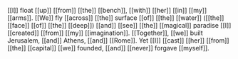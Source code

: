 [[I]] float [[up]] [[from]] [[the]] [[bench]], [[with]] [[her]] [[in]] [[my]] [[arms]]. [[We]] fly [[across]] [[the]] surface [[of]] [[the]] [[water]] ([[the]] [[face]] [[of]] [[the]] [[deep]]) [[and]] [[see]] [[the]] [[magical]] paradise [[I]] [[created]] [[from]] [[my]] [[imagination]]. [[Together]], [[we]] built Jerusalem, [[and]] Athens, [[and]] [[Rome]]. Yet [[I]] [[cast]] [[her]] [[from]] [[the]] [[capital]] [[we]] founded, [[and]] [[never]] forgave [[myself]].